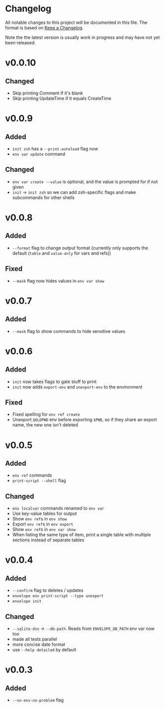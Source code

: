 # Changelog

All notable changes to this project will be documented in this file. The format
is based on [Keep a Changelog](https://keepachangelog.com/en/1.0.0/).

Note the the latest version is usually work in progress and may have not yet been released.

# v0.0.10

## Changed

- Skip printing Comment if it's blank
- Skip printing UpdateTime if it equals CreateTime

# v0.0.9

## Added

- `init zsh` has a `--print-autoload` flag now
- `env var update` command

## Changed

- `env var create --value` is optional, and the value is prompted for if not given 
- `init` -> `init zsh` so we can add zsh-specific flags and make subcommands for other shells

# v0.0.8

## Added

- `--format` flag to change output format (currently only supports the default (`table` and `value-only` for vars and refs))

## Fixed

- `--mask` flag now hides values in `env var show`

# v0.0.7

## Added

- `--mask` flag to show commands to hide sensitive values

# v0.0.6

## Added

- `init` now takes flags to gate stuff to print
- `init` now adds `export-env` and `unexport-env` to the environment

## Fixed

- Fixed spelling for `env ref create`
- Unexport `$OLDPWD` env before exporting `$PWD`, so if they share an export name, the new one isn't deleted

# v0.0.5

## Added

- `env ref` commands
- `print-script --shell` flag

## Changed

- `env localvar` commands renamed to `env var`
- Use key-value tables for output
- Show `env ref`s in `env show`
- Export `env ref`s in `env export`
- Show `env ref`s in `env var show`
- When listing the same type of item, print a single table with multiple sections instead of separate tables

# v0.0.4

## Added

- `--confirm` flag to deletes / updates
- `envelope env print-script --type unexport`
- `envelope init`

## Changed

- `--sqlite-dsn` -> `--db-path`. Reads from `ENVELOPE_DB_PATH` env var now too
- made all tests parallel
- more concise date format
- use `--help detailed` by default

# v0.0.3

## Added

- `--no-env-no-problem` flag
